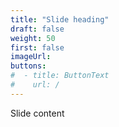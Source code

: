 ```yaml
---
title: "Slide heading"
draft: false
weight: 50
first: false
imageUrl: 
buttons:
#  - title: ButtonText
#    url: /
---
```

Slide content